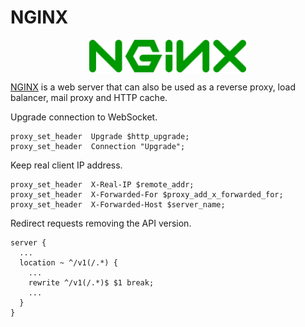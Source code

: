 # NGINX

<p align="center"><img align="center" width="50%" height="50%" src="assets/nginx.svg"></p>

[NGINX](https://www.nginx.com/) is a web server that can also be used as a reverse proxy, load balancer, mail proxy and HTTP cache.

Upgrade connection to WebSocket.
```
proxy_set_header  Upgrade $http_upgrade;
proxy_set_header  Connection "Upgrade";
```

Keep real client IP address.
```
proxy_set_header  X-Real-IP $remote_addr;
proxy_set_header  X-Forwarded-For $proxy_add_x_forwarded_for;
proxy_set_header  X-Forwarded-Host $server_name;
```

Redirect requests removing the API version.
```
server {
  ...
  location ~ ^/v1(/.*) {
    ...
    rewrite ^/v1(/.*)$ $1 break;
    ...
  }
}
```
